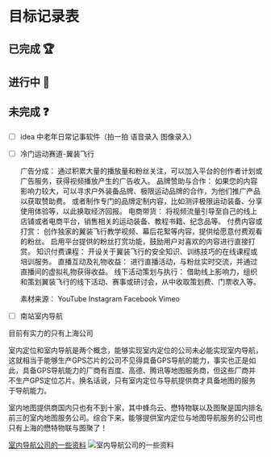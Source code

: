 # 目标记录表

## 已完成 :trophy:

## 进行中 :construction:

## 未完成 :question:

- [ ] idea 中老年日常记事软件（拍一拍 语音录入 图像录入）
- [ ] 冷门运动赛道-翼装飞行
  
    广告分成：
通过积累大量的播放量和粉丝关注，可以加入平台的创作者计划或广告服务，获得视频播放产生的广告收入。
品牌赞助与合作：
如果您的内容影响力较大，可以寻求户外装备品牌、极限运动品牌的合作，为他们推广产品以获取赞助费。
或者制作专门的品牌定制内容，比如测评极限运动装备、分享使用体验等，以此换取经济回报。
电商带货：
将视频流量引导至自己的线上店铺或者电商平台，销售相关的运动装备、教程书籍、纪念品等。
付费内容或打赏：
创作独家的翼装飞行教学视频、幕后花絮等内容，提供给愿意付费观看的粉丝。
启用平台提供的粉丝打赏功能，鼓励用户对喜欢的内容进行直接打赏。
知识付费课程：
开设关于翼装飞行的安全知识、训练技巧的在线课程或培训服务。
直播互动及礼物收益：
进行直播活动，与粉丝实时交流，并通过直播间的虚拟礼物获得收益。
线下活动策划与执行：
借助线上影响力，组织和策划翼装飞行的线下活动、赛事或研讨会，从中收取策划费、门票收入等。

    素材来源：
YouTube
Instagram
Facebook
Vimeo

- [ ] 南站室内导航

目前有实力的只有上海公司

室内定位和室内导航是两个概念，能够实现室内定位的公司未必能实现室内导航，这就相当于能够生产GPS芯片的公司不见得具备GPS导航的能力，事实也正是如此，具备GPS导航能力的厂商有百度、高德、腾讯等地图服务商，但这些厂商并不生产GPS定位芯片。换名话说，只有室内定位与导航提供商才具备地图的服务于导航能力。

室内地图提供商国内只也有不到十家，其中蜂鸟云、懋特物联以及图聚是国内排名前三的室内地图服务公司。综合下来，能够提供室内定位与地图导航服务的公司也只有上海的懋特物联与图聚了！

<a href="/images/v2-cd783792d3e33ec30a1733949338f291_720w.webp" target="_blank">室内导航公司的一些资料</a>
![室内导航公司的一些资料](/images/v2-cd783792d3e33ec30a1733949338f291_720w.webp)